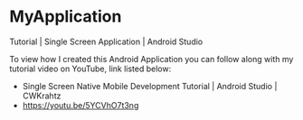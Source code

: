 # MyApplication
 Tutorial | Single Screen Application | Android Studio

 To view how I created this Android Application you can follow along with my tutorial video on YouTube, link listed below:
 <ul>
  <li>Single Screen Native Mobile Development Tutorial | Android Studio | CWKrahtz</li>
  <li><a href="">https://youtu.be/5YCVhO7t3ng</a></li>
 </ul>
 
